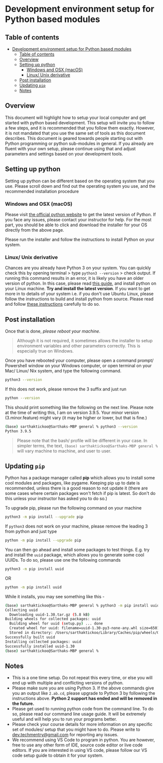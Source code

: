 # Development environment setup for Python based modules

## Table of contents

- [Development environment setup for Python based modules](#development-environment-setup-for-python-based-modules)
  - [Table of contents](#table-of-contents)
  - [Overview](#overview)
  - [Setting up python](#setting-up-python)
    - [Windows and OSX (macOS)](#windows-and-osx-macos)
    - [Linux/ Unix derivative](#linux-unix-derivative)
  - [Post installation](#post-installation)
  - [Updating `pip`](#updating-pip)
  - [Notes](#notes)

## Overview

This document will highlight how to setup your local computer and get started with python based development. This setup will invite you to follow a few steps, and it is recommended that you follow them exactly. However, it is not mandated that you use the same set of tools as this document describes. This document is geared towards people starting out with Python programming or python sub-modules in general. If you already are fluent with your own setup, please continue using that and adjust parameters and settings based on your development tools.

## Setting up python

Setting up python can be different based on the operating system that you use. Please scroll down and find out the operating system you use, and the recommended installation procedure

### Windows and OSX (macOS)

Please visit [the official python website](https://www.python.org/downloads/) to get the latest version of Python. If you face any issues, please contact your instructor for help. For the most part, you should be able to click and download the installer for your OS directly from the above page.

Please run the installer and follow the instructions to install Python on your system.

### Linux/ Unix derivative

Chances are you already have Python 3 on your system. You can quickly check this by opening terminal > type `python3 --version` > check output. If running this command results in an error, it is likely you have an older version of python. In this case, please read [this guide](https://docs.python-guide.org/starting/install3/linux/), and install python on your Linux machine. __Try and install the latest version__. If you want to get more in to details of your system i.e. if you don't use Ubuntu Linux, please follow the instructions to build and install python from source. Please read and follow [these instructions](https://realpython.com/installing-python/#how-to-install-python-on-linux) carefully to do so.

## Post installation

Once that is done, _please reboot your machine_.
>Although it is not required, it sometimes allows the installer to setup environment variables and other parameters correctly. This is especially true on Windows.

Once you have rebooted your computer, please open a command prompt/ Powershell window on your Windows computer, or open terminal on your Mac/ Linux/ Nix system, and type the following command.

```bash
python3 --version
```

If this does not work, please remove the 3 suffix and just run

```bash
python --version
```

This should print something like the following on the next line. Please note at the time of writing this, I am on version 3.9.5. Your minor version (3.minor.feature) might vary (it may be higher or lower, but that is fine.)

```bash
(base) sarthaktickoo@Sarthaks-MBP general % python3 --version
Python 3.9.5
```

>Please note that the bash/ profile will be different in your case. In simpler terms, the text, `(base) sarthaktickoo@Sarthaks-MBP general %` will vary machine to machine, and user to user.

## Updating `pip`

Python has a package manager called **pip** which allows you to install some cool modules and packages, like pygame. Keeping pip up to date is recommended, unless there is a good reason to not update it (there are some cases where certain packages won't fetch if pip is latest. So don't do this unless your instructor has asked you to do so.)

To upgrade pip, please run the following command on your machine

```bash
python3 -m pip install --upgrade pip
```

If `python3` does not work on your machine, please remove the leading 3 from python and just type

```bash
python -m pip install --upgrade pip
```

You can then go ahead and install some packages to test things. E.g. try and install the `uuid` package, which allows you to generate some cool UUIDs. To do so, please use one the following commands

```bash
python3 -m pip install uuid
```

OR

```bash
python -m pip install uuid
```

While it installs, you may see something like this -

```bash
(base) sarthaktickoo@Sarthaks-MBP general % python3 -m pip install uuid
Collecting uuid
  Downloading uuid-1.30.tar.gz (5.8 kB)
Building wheels for collected packages: uuid
  Building wheel for uuid (setup.py) ... done
  Created wheel for uuid: filename=uuid-1.30-py3-none-any.whl size=6501 sha256=f8c25b5a80285f3bc5ff57995430b7fa8cc9bf31b8fa3c0762b5b0ca24667c40
  Stored in directory: /Users/sarthaktickoo/Library/Caches/pip/wheels/05/d7/b4/4795d29c6decfffbf64c63e58b6c8b8bbfd4751488617dcd7a
Successfully built uuid
Installing collected packages: uuid
Successfully installed uuid-1.30
(base) sarthaktickoo@Sarthaks-MBP general %
```

## Notes

* This is a one time setup. Do not repeat this every time, or else you will end up with multiple and conflicting versions of python.
* Please make sure you are using Python 3. If the above commands give you an output like `2.ab.cd`, please upgrade to Python 3 by following the instructions above. **Python 2 support has ended and will be removed in the future.**
* Please get used to running python code from the command line. To do so, please read our command line usage guide. It will be extremely useful and will help you to run your programs better.
* Please check your course details for more information on any specific set of modules/ setup that you might have to do. Please write to dev.techmentry@gmail.com for reporting any issues.
* We recommend using VS Code to program in python. You are however, free to use any other form of IDE, source code editor or live code editors. If you are interested in using VS code, please follow our VS code setup guide to obtain it for your system.

